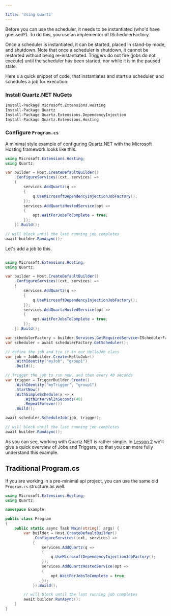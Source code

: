 ```yaml
---

title: 'Using Quartz'
---
```


Before you can use the scheduler, it needs to be instantiated (who'd have guessed?).
To do this, you use an implementor of ISchedulerFactory.

Once a scheduler is instantiated, it can be started, placed in stand-by mode, and shutdown.
Note that once a scheduler is shutdown, it cannot be restarted without being re-instantiated.
Triggers do not fire (jobs do not execute) until the scheduler has been started, nor while it is
in the paused state.

Here's a quick snippet of code, that instantiates and starts a scheduler, and schedules a job for execution:

### Install Quartz.NET NuGets

```sh
Install-Package Microsoft.Extensions.Hosting
Install-Package Quartz
Install-Package Quartz.Extensions.DependencyInjection
Install-Package Quartz.Extensions.Hosting
```

### Configure `Program.cs`

A minimal style example of configuring Quartz.NET with the Microsoft Hosting framework
looks like this.

```csharp
using Microsoft.Extensions.Hosting;
using Quartz;

var builder = Host.CreateDefaultBuilder()
    .ConfigureServices((cxt, services) =>
    {
        services.AddQuartz(q =>
        {
            q.UseMicrosoftDependencyInjectionJobFactory();
        });
        services.AddQuartzHostedService(opt =>
        {
            opt.WaitForJobsToComplete = true;
        });
    }).Build();

// will block until the last running job completes
await builder.RunAsync();
```

Let's add a job to this.

```csharp

using Microsoft.Extensions.Hosting;
using Quartz;

var builder = Host.CreateDefaultBuilder()
    .ConfigureServices((cxt, services) =>
    {
        services.AddQuartz(q =>
        {
            q.UseMicrosoftDependencyInjectionJobFactory();
        });
        services.AddQuartzHostedService(opt =>
        {
            opt.WaitForJobsToComplete = true;
        });
    }).Build();

var schedulerFactory = builder.Services.GetRequiredService<ISchedulerFactory>();
var scheduler = await schedulerFactory.GetScheduler();

// define the job and tie it to our HelloJob class
var job = JobBuilder.Create<HelloJob>()
    .WithIdentity("myJob", "group1")
    .Build();

// Trigger the job to run now, and then every 40 seconds
var trigger = TriggerBuilder.Create()
    .WithIdentity("myTrigger", "group1")
    .StartNow()
    .WithSimpleSchedule(x => x
        .WithIntervalInSeconds(40)
        .RepeatForever())
    .Build();

await scheduler.ScheduleJob(job, trigger);

// will block until the last running job completes
await builder.RunAsync();
```

As you can see, working with Quartz.NET is rather simple. In [Lesson 2](jobs-and-triggers.md) we'll give a quick overview of Jobs and Triggers, so that you can more fully understand this example.

## Traditional Program.cs

If you are working in a pre-minimal api project, you can use the same old `Program.cs` structure
as well.

```csharp
using Microsoft.Extensions.Hosting;
using Quartz;

namespace Example;

public class Program
{
    public static async Task Main(string[] args) {
        var builder = Host.CreateDefaultBuilder()
            .ConfigureServices((cxt, services) =>
            {
                services.AddQuartz(q =>
                {
                    q.UseMicrosoftDependencyInjectionJobFactory();
                });
                services.AddQuartzHostedService(opt =>
                {
                    opt.WaitForJobsToComplete = true;
                });
            }).Build();

        // will block until the last running job completes
        await builder.RunAsync();
    }
}
```
